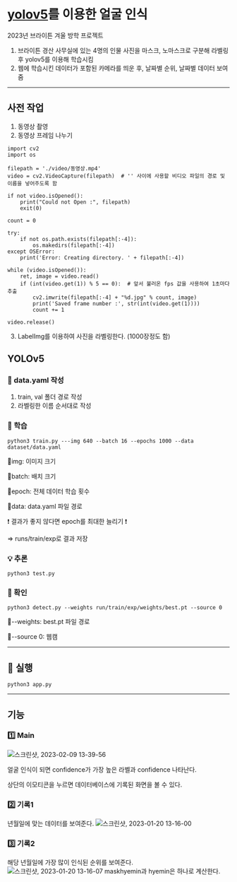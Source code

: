 # [yolov5](https://github.com/ultralytics/yolov5)를 이용한 얼굴 인식
2023년 브라이튼 겨울 방학 프로젝트

1. 브라이튼 경산 사무실에 있는 4명의 인물 사진을 마스크, 노마스크로 구분해 라벨링 후 yolov5를 이용해 학습시킴
2. 웹에 학습시킨 데이터가 포함된 카메라를 띄운 후, 날짜별 순위, 날짜별 데이터 보여줌

---
## 사전 작업
1. 동영상 촬영
2. 동영상 프레임 나누기
```
import cv2
import os

filepath = './video/동영상.mp4'
video = cv2.VideoCapture(filepath)  # '' 사이에 사용할 비디오 파일의 경로 및 이름을 넣어주도록 함

if not video.isOpened():
    print("Could not Open :", filepath)
    exit(0)

count = 0

try:
    if not os.path.exists(filepath[:-4]):
        os.makedirs(filepath[:-4])
except OSError:
    print('Error: Creating directory. ' + filepath[:-4])

while (video.isOpened()):
    ret, image = video.read()
    if (int(video.get(1)) % 5 == 0):  # 앞서 불러온 fps 값을 사용하여 1초마다 추출
        cv2.imwrite(filepath[:-4] + "%d.jpg" % count, image)
        print('Saved frame number :', str(int(video.get(1))))
        count += 1

video.release()
```
3. LabelImg를 이용하여 사진을 라벨링한다. (1000장정도 함)

## YOLOv5 
### 📝 data.yaml 작성
1. train, val 폴더 경로 작성
2. 라벨링한 이름 순서대로 작성


### 📖 학습
``` 
python3 train.py ---img 640 --batch 16 --epochs 1000 --data dataset/data.yaml
```
🔹img: 이미지 크기


🔹batch: 배치 크기


🔹epoch: 전체 데이터 학습 횟수


🔹data: data.yaml 파일 경로


❗️ 결과가 좋지 않다면 epoch를 최대한 늘리기 ❗️


=> runs/train/exp로 결과 저장


### 💡 추론
```
python3 test.py
```


### 🔅 확인
```
python3 detect.py --weights run/train/exp/weights/best.pt --source 0
```
🔹--weights: best.pt 파일 경로


🔹--source 0: 웹캠

---

## 📌 실행
```
python3 app.py
```

---

## 기능
### 1️⃣ Main 
![스크린샷, 2023-02-09 13-39-56](https://user-images.githubusercontent.com/97522726/217719862-5866ecc3-f2aa-4b0f-ae5a-3b7b24f55961.png)

얼굴 인식이 되면 confidence가 가장 높은 라벨과 confidence 나타난다.

상단의 이모티콘을 누르면 데이터베이스에 기록된 화면을 볼 수 있다.
### 2️⃣ 기록1
년월일에 맞는 데이터를 보여준다.
![스크린샷, 2023-01-20 13-16-00](https://user-images.githubusercontent.com/97522726/214493427-01d3ef4c-25fe-468b-8d33-8941bb575402.png)

### 3️⃣ 기록2
해당 년월일에 가장 많이 인식된 순위를 보여준다.
![스크린샷, 2023-01-20 13-16-07](https://user-images.githubusercontent.com/97522726/214493431-c3fbdd76-20af-46a2-b6fc-d29b0810d1ee.png)
maskhyemin과 hyemin은 하나로 계산한다.

